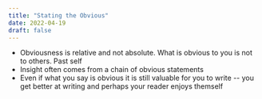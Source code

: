 ```yaml
---
title: "Stating the Obvious"
date: 2022-04-19
draft: false
---
```





- Obviousness is relative and not absolute. What is obvious to you is not to others. Past self
- Insight often comes from a chain of obvious statements
- Even if what you say is obvious it is still valuable for you to write -- you get better at writing and perhaps your reader enjoys themself